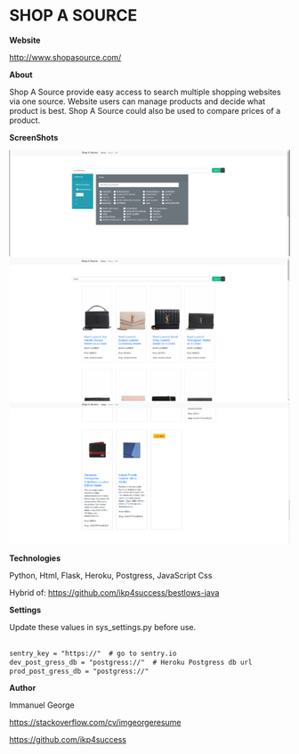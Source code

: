 # SHOP A SOURCE

**Website**

http://www.shopasource.com/

**About**

Shop A Source provide easy access to search multiple shopping websites via one source. Website users can manage products and decide what product is best. Shop A Source could also be used to compare prices of a product.

**ScreenShots**

![s1](https://github.com/ikp4success/shopasource/blob/master/screenshots/s1.png)
![s2](https://github.com/ikp4success/shopasource/blob/master/screenshots/s2.png)
![s3](https://github.com/ikp4success/shopasource/blob/master/screenshots/s3.png)

**Technologies**

Python,
Html,
Flask,
Heroku,
Postgress,
JavaScript
Css

Hybrid of: https://github.com/ikp4success/bestlows-java

**Settings**

Update these values in sys_settings.py before use.

```

sentry_key = "https://"  # go to sentry.io
dev_post_gress_db = "postgress://"  # Heroku Postgress db url
prod_post_gress_db = "postgress://"

```


**Author**

Immanuel George

https://stackoverflow.com/cv/imgeorgeresume

https://github.com/ikp4success
